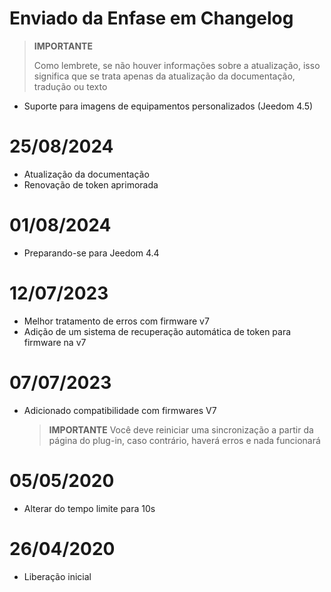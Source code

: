 # Enviado da Enfase em Changelog

>**IMPORTANTE**
>
>Como lembrete, se não houver informações sobre a atualização, isso significa que se trata apenas da atualização da documentação, tradução ou texto

- Suporte para imagens de equipamentos personalizados (Jeedom 4.5)

# 25/08/2024

- Atualização da documentação
- Renovação de token aprimorada

# 01/08/2024

- Preparando-se para Jeedom 4.4

# 12/07/2023

- Melhor tratamento de erros com firmware v7
- Adição de um sistema de recuperação automática de token para firmware na v7

# 07/07/2023

- Adicionado compatibilidade com firmwares V7

  >**IMPORTANTE**
  > Você deve reiniciar uma sincronização a partir da página do plug-in, caso contrário, haverá erros e nada funcionará

# 05/05/2020

- Alterar do tempo limite para 10s

# 26/04/2020

- Liberação inicial
